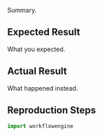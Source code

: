 Summary.

## Expected Result

What you expected.

## Actual Result

What happened instead.

## Reproduction Steps

```python
import workflowengine

```
